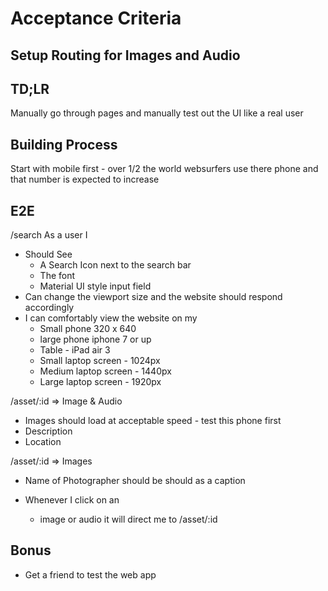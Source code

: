 # Acceptance Criteria
## Setup Routing for Images and Audio

## TD;LR
Manually go through pages and manually test out the UI like a real user

## Building Process
Start with mobile first - over 1/2 the world websurfers use there phone and that number is expected to increase

## E2E
/search
As a user I
- Should See
  - A Search Icon next to the search bar
  - The font
  - Material UI style input field
- Can change the viewport size and the website should respond accordingly
- I can comfortably view the website on my
  - Small phone 320 x 640
  - large phone iphone 7 or up
  - Table - iPad air 3
  - Small laptop screen - 1024px
  - Medium laptop screen - 1440px
  - Large laptop screen - 1920px

/asset/:id => Image & Audio
- Images should load at acceptable speed - test this phone first
- Description
- Location

/asset/:id => Images
- Name of Photographer should be should as a caption

- Whenever I click on an
  - image or audio it will direct me to /asset/:id

## Bonus
- Get a friend to test the web app